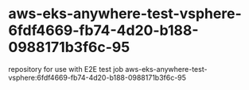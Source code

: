 # aws-eks-anywhere-test-vsphere-6fdf4669-fb74-4d20-b188-0988171b3f6c-95
repository for use with E2E test job aws-eks-anywhere-test-vsphere:6fdf4669-fb74-4d20-b188-0988171b3f6c-95
